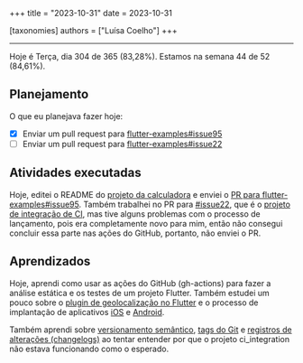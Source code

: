 +++
title = "2023-10-31"
date = 2023-10-31

[taxonomies]
authors = ["Luísa Coelho"]
+++

---

Hoje é Terça, dia 304 de 365 (83,28%). Estamos na semana 44 de 52 (84,61%).

## Planejamento

O que eu planejava fazer hoje:

- [x] Enviar um pull request para [flutter-examples#issue95](https://github.com/nisrulz/flutter-examples/issues/95)
- [ ] Enviar um pull request para [flutter-examples#issue22](https://github.com/nisrulz/flutter-examples/issues/22)

## Atividades executadas

Hoje, editei o README do [projeto da calculadora](https://github.com/OmnicodeSolutions/flutter_codelab/tree/main/calculator) e enviei o [PR para flutter-examples#issue95](https://github.com/nisrulz/flutter-examples/pull/143). Também trabalhei no PR para [#issue22](https://github.com/nisrulz/flutter-examples/issues/22), que é o [projeto de integração de CI](https://github.com/OmnicodeSolutions/flutter_codelab/tree/main/ci_integration), mas tive alguns problemas com o processo de lançamento, pois era completamente novo para mim, então não consegui concluir essa parte nas ações do GitHub, portanto, não enviei o PR.

## Aprendizados

Hoje, aprendi como usar as ações do GitHub (gh-actions) para fazer a análise estática e os testes de um projeto Flutter. Também estudei um pouco sobre o [plugin de geolocalização no Flutter](https://pub.dev/packages/geolocator) e o processo de implantação de aplicativos [iOS](https://docs.flutter.dev/deployment/ios) e [Android](https://docs.flutter.dev/deployment/android).

Também aprendi sobre [versionamento semântico](https://semver.org/), [tags do Git](https://git-scm.com/book/en/v2/Git-Basics-Tagging) e [registros de alterações (changelogs)](https://docs.python.org/release/3.11.6/whatsnew/changelog.html#python-3-11-6) ao tentar entender por que o projeto ci_integration não estava funcionando como o esperado.
